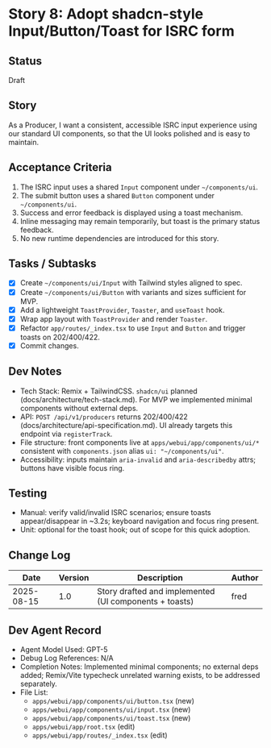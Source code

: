# Story 8: Adopt shadcn-style Input/Button/Toast for ISRC form

## Status
Draft

## Story
As a Producer,
I want a consistent, accessible ISRC input experience using our standard UI components,
so that the UI looks polished and is easy to maintain.

## Acceptance Criteria
1. The ISRC input uses a shared `Input` component under `~/components/ui`.
2. The submit button uses a shared `Button` component under `~/components/ui`.
3. Success and error feedback is displayed using a toast mechanism.
4. Inline messaging may remain temporarily, but toast is the primary status feedback.
5. No new runtime dependencies are introduced for this story.

## Tasks / Subtasks
- [x] Create `~/components/ui/Input` with Tailwind styles aligned to spec.
- [x] Create `~/components/ui/Button` with variants and sizes sufficient for MVP.
- [x] Add a lightweight `ToastProvider`, `Toaster`, and `useToast` hook.
- [x] Wrap app layout with `ToastProvider` and render `Toaster`.
- [x] Refactor `app/routes/_index.tsx` to use `Input` and `Button` and trigger toasts on 202/400/422.
- [x] Commit changes.

## Dev Notes
- Tech Stack: Remix + TailwindCSS. `shadcn/ui` planned (docs/architecture/tech-stack.md). For MVP we implemented minimal components without external deps.
- API: `POST /api/v1/producers` returns 202/400/422 (docs/architecture/api-specification.md). UI already targets this endpoint via `registerTrack`.
- File structure: front components live at `apps/webui/app/components/ui/*` consistent with `components.json` alias `ui: "~/components/ui"`.
- Accessibility: inputs maintain `aria-invalid` and `aria-describedby` attrs; buttons have visible focus ring.

## Testing
- Manual: verify valid/invalid ISRC scenarios; ensure toasts appear/disappear in ~3.2s; keyboard navigation and focus ring present.
- Unit: optional for the toast hook; out of scope for this quick adoption.

## Change Log
| Date | Version | Description | Author |
| --- | --- | --- | --- |
| 2025-08-15 | 1.0 | Story drafted and implemented (UI components + toasts) | fred |

## Dev Agent Record
- Agent Model Used: GPT-5
- Debug Log References: N/A
- Completion Notes: Implemented minimal components; no external deps added; Remix/Vite typecheck unrelated warning exists, to be addressed separately.
- File List:
  - `apps/webui/app/components/ui/button.tsx` (new)
  - `apps/webui/app/components/ui/input.tsx` (new)
  - `apps/webui/app/components/ui/toast.tsx` (new)
  - `apps/webui/app/root.tsx` (edit)
  - `apps/webui/app/routes/_index.tsx` (edit)
